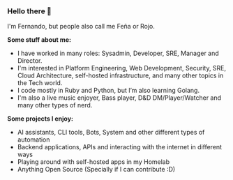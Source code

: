 ### Hello there 👋

I'm Fernando, but people also call me Feña or Rojo.

**Some stuff about me:**
- I have worked in many roles: Sysadmin, Developer, SRE, Manager and Director. 
- I'm interested in Platform Engineering, Web Development, Security, SRE, Cloud Architecture, self-hosted infrastructure, and many other topics in the Tech world.
- I code mostly in Ruby and Python, but I’m also learning Golang.
- I'm also a live music enjoyer, Bass player, D&D DM/Player/Watcher and many other types of nerd.

**Some projects I enjoy:**
- AI assistants, CLI tools, Bots, System and other different types of automation
- Backend applications, APIs and interacting with the internet in different ways
- Playing around with self-hosted apps in my Homelab
- Anything Open Source (Specially if I can contribute :D)
